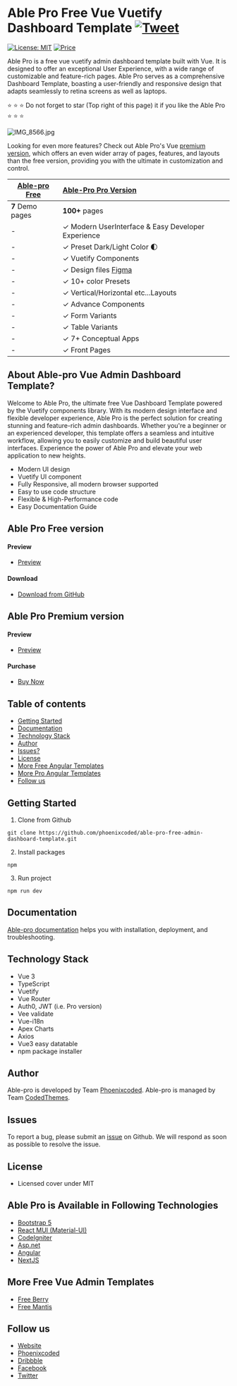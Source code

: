 # Able Pro Free Vue Vuetify Dashboard Template [![Tweet](https://img.shields.io/twitter/url/http/shields.io.svg?style=social)](https://twitter.com/intent/tweet?text=Get%20Able%20%20Pro%20React%20-%20The%20most%20beautiful%20Material%20Designed%20Admin%20Dashboard%20Template%20&url=https://ableproadmin.com/react/&via=phoenixcoded&hashtags=React,webdev,developers,javascript)

[![License: MIT](https://img.shields.io/badge/License-MIT-yellow.svg)](https://opensource.org/licenses/MIT)
[![Price](https://img.shields.io/badge/price-FREE-0098f7.svg)](https://github.com/codedthemes/able-pro-free-admin-dashboard-template/blob/master/LICENSE)

Able Pro is a free vue vuetify admin dashboard template built with Vue. It is designed to offer an exceptional User Experience, with a wide range of customizable and feature-rich pages. Able Pro serves as a comprehensive Dashboard Template, boasting a user-friendly and responsive design that adapts seamlessly to retina screens as well as laptops.

:star: :star: :star: Do not forget to star (Top right of this page) it if you like the Able Pro :star: :star: :star:

![IMG_8566.jpg](https://org-public-assets.s3.us-west-2.amazonaws.com/Free-Version-Banners/GITHUB-FREE-VUE-REPO+-+Able+pro+admin.jpg)

Looking for even more features? Check out Able Pro's Vue [premium version](https://1.envato.market/B0JAPW), which offers an even wider array of pages, features, and layouts than the free version, providing you with the ultimate in customization and control.

| [Able-pro Free](https://ableproadmin.com/vue/free) | [Able-Pro Pro Version](https://1.envato.market/B0JAPW)      |
| -------------------------------------------------- | :---------------------------------------------------------- |
| **7** Demo pages                                   | **100+** pages                                              |
| -                                                  | ✓ Modern UserInterface & Easy Developer Experience          |
| -                                                  | ✓ Preset Dark/Light Color 🌓                                |
| -                                                  | ✓ Vuetify Components                                        |
| -                                                  | ✓ Design files [Figma](https://links.codedthemes.com/mQZrX) |
| -                                                  | ✓ 10+ color Presets                                         |
| -                                                  | ✓ Vertical/Horizontal etc...Layouts                         |
| -                                                  | ✓ Advance Components                                        |
| -                                                  | ✓ Form Variants                                             |
| -                                                  | ✓ Table Variants                                            |
| -                                                  | ✓ 7+ Conceptual Apps                                        |
| -                                                  | ✓ Front Pages                                               |

## About Able-pro Vue Admin Dashboard Template?

Welcome to Able Pro, the ultimate free Vue Dashboard Template powered by the Vuetify components library. With its modern design interface and flexible developer experience, Able Pro is the perfect solution for creating stunning and feature-rich admin dashboards. Whether you're a beginner or an experienced developer, this template offers a seamless and intuitive workflow, allowing you to easily customize and build beautiful user interfaces. Experience the power of Able Pro and elevate your web application to new heights.

- Modern UI design
- Vuetify UI component
- Fully Responsive, all modern browser supported
- Easy to use code structure
- Flexible & High-Performance code
- Easy Documentation Guide

## Able Pro Free version

#### Preview

- [Preview](https://ableproadmin.com/vue/free)

#### Download

- [Download from GitHub](https://github.com/phoenixcoded/able-pro-free-admin-dashboard-template)

## Able Pro Premium version

#### Preview

- [Preview](https://ableproadmin.com/vue/)

#### Purchase

- [Buy Now](https://1.envato.market/B0JAPW)

## Table of contents

- [Getting Started](#getting-started)
- [Documentation](#documentation)
- [Technology Stack](#technology-stack)
- [Author](#author)
- [Issues?](#issues)
- [License](#license)
- [More Free Angular Templates](#more-free-angular-dashboard-templates)
- [More Pro Angular Templates](#more-premium-angular-dashboard-templates)
- [Follow us](#follow-us)

## Getting Started

1. Clone from Github

```
git clone https://github.com/phoenixcoded/able-pro-free-admin-dashboard-template.git
```

2. Install packages

```
npm
```

3. Run project

```
npm run dev
```

## Documentation

[Able-pro documentation](https://phoenixcoded.gitbook.io/able-pro/v/vue/) helps you with installation, deployment, and troubleshooting.

## Technology Stack

- Vue 3
- TypeScript
- Vuetify
- Vue Router
- Auth0, JWT (i.e. Pro version)
- Vee validate
- Vue-i18n
- Apex Charts
- Axios
- Vue3 easy datatable
- npm package installer

## Author

Able-pro is developed by Team [Phoenixcoded](https://themeforest.net/user/phoenixcoded).
Able-pro is managed by Team [CodedThemes](https://codedthemes.com).

## Issues

To report a bug, please submit an [issue](https://github.com/codedthemes/able-pro-free-admin-dashboard-template/issues) on Github. We will respond as soon as possible to resolve the issue.

## License

- Licensed cover under MIT

## Able Pro is Available in Following Technologies

- [Bootstrap 5](https://themeforest.net/item/able-pro-bootstrap-admin-dashboard-template/50170229)
- [React MUI (Material-UI)](https://themeforest.net/item/able-pro-react-nextjs-admin-dashboard/50613770)
- [CodeIgniter](https://themeforest.net/item/able-pro-responsive-bootstrap-4-admin-template/19300403)
- [Asp.net](https://themeforest.net/item/able-pro-responsive-bootstrap-4-admin-template/19300403)
- [Angular](https://themeforest.net/item/able-pro-angular-dashboard-template/50607360)
- [NextJS](https://themeforest.net/item/able-pro-react-nextjs-admin-dashboard/50613770)

## More Free Vue Admin Templates

- [Free Berry](https://github.com/codedthemes/berry-free-vuetify-vuejs-admin-template)
- [Free Mantis](https://github.com/codedthemes/mantis-free-vuetify-vuejs-admin-template)

## Follow us

- [Website](https://ableproadmin.com/vue)
- [Phoenixcoded](https://themeforest.net/user/phoenixcoded)
- [Dribbble](https://dribbble.com/codedthemes)
- [Facebook](https://www.facebook.com/codedthemes)
- [Twitter](https://twitter.com/codedthemes)
